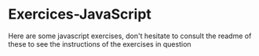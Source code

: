 # Exercices-JavaScript
Here are some javascript exercises, don't hesitate to consult the readme of these to see the instructions of the exercises in question 
